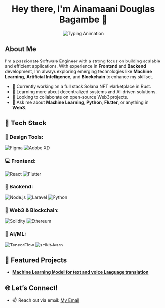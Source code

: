 <h1 align="center">Hey there, I'm Ainamaani Douglas Bagambe 👋</h1>

<p align="center">
  <img src="https://readme-typing-svg.demolab.com?font=Fira+Code&weight=500&size=22&pause=1000&color=33A1FD&center=true&vCenter=true&width=500&lines=Software+Engineer;Full+Stack+Developer;UI/UX+Designer;AI+%26+ML+Enthusiast;Blockchain+%26+Web3+Developer" alt="Typing Animation" />
</p>

## About Me
I'm a passionate Software Engineer with a strong focus on building scalable and efficient applications. With experience in **Frontend** and **Backend** development, I'm always exploring emerging technologies like **Machine Learning**, **Artificial Intelligence**, and **Blockchain** to enhance my skillset.

- 🔭 Currently working on a full stack Solana NFT Marketplace in Rust.
- 🌱 Learning more about decentralized systems and AI-driven solutions.
- 👯 Looking to collaborate on open-source Web3 projects.
- 💬 Ask me about **Machine Learning**, **Python**, **Flutter**, or anything in **Web3**.

## 🔧 Tech Stack
### 🎨 Design Tools:
![Figma](https://img.shields.io/badge/Figma-F24E1E?style=for-the-badge&logo=figma&logoColor=white)
![Adobe XD](https://img.shields.io/badge/Adobe%20XD-FF61F6?style=for-the-badge&logo=adobe%20xd&logoColor=white)

### 💻 Frontend:
![React](https://img.shields.io/badge/React-20232A?style=for-the-badge&logo=react&logoColor=61DAFB)
![Flutter](https://img.shields.io/badge/Flutter-02569B?style=for-the-badge&logo=flutter&logoColor=white)

### 🔗 Backend:
![Node.js](https://img.shields.io/badge/Node.js-339933?style=for-the-badge&logo=nodedotjs&logoColor=white)
![Laravel](https://img.shields.io/badge/Laravel-FF2D20?style=for-the-badge&logo=laravel&logoColor=white)
![Python](https://img.shields.io/badge/Python-3776AB?style=for-the-badge&logo=python&logoColor=white)

### 📡 Web3 & Blockchain:
![Solidity](https://img.shields.io/badge/Solidity-363636?style=for-the-badge&logo=solidity&logoColor=white)
![Ethereum](https://img.shields.io/badge/Ethereum-3C3C3D?style=for-the-badge&logo=ethereum&logoColor=white)

### 🤖 AI/ML:
![TensorFlow](https://img.shields.io/badge/TensorFlow-FF6F00?style=for-the-badge&logo=tensorflow&logoColor=white)
![scikit-learn](https://img.shields.io/badge/scikit--learn-F7931E?style=for-the-badge&logo=scikit-learn&logoColor=white)

## 🚀 Featured Projects
- [**Machine Learning Model for text and voice Language translation**](https://github.com/DysonDouglas/ml-image-recognition)

## 🌐 Let’s Connect!
- 📫 Reach out via email: [My Email](mailto:douglasbagambe4@gmail.com)




<!--
**DouglasBagambe/DouglasBagambe** is a ✨ _special_ ✨ repository because its `README.md` (this file) appears on your GitHub profile.

Here are some ideas to get you started:

- 🔭 I’m currently working on ...
- 🌱 I’m currently learning ...
- 👯 I’m looking to collaborate on ...
- 🤔 I’m looking for help with ...
- 💬 Ask me about ...
- 📫 How to reach me: ...
- 😄 Pronouns: ...
- ⚡ Fun fact: ...
-->
